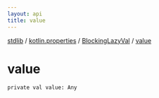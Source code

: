 ```yaml
---
layout: api
title: value
---
```

[stdlib](../../index.md) / [kotlin.properties](../index.md) / [BlockingLazyVal](index.md) / [value](value.md)

# value

```
private val value: Any
```
